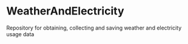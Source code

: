 # WeatherAndElectricity
Repository for obtaining, collecting and saving weather and electricity usage data
